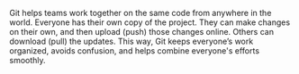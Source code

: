 Git helps teams work together on the same code from anywhere in the world. Everyone has their own copy of the project. They can make changes on their own, and then upload (push) those changes online. Others can download (pull) the updates. This way, Git keeps everyone’s work organized, avoids confusion, and helps combine everyone's efforts smoothly.
